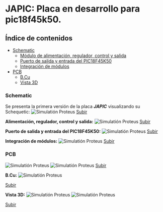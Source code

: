 <a name="top"></a>
# JAPIC: Placa en desarrollo para pic18f45k50. 
 
## Índice de contenidos
* [Schematic](#item1)
    * [Módulo de alimentación, regulador, control y salida](#item3)
    * [Puerto de salida y entrada del PIC18F45K50](#item4)
    * [Integración de módulos](#item5)
* [PCB](#item2)
    * [B.Cu](#item7)
    * [Vista 3D](#item9)
 

 
<a name="item1"></a>
### Schematic
 
Se presenta la primera versión de la placa ***JAPIC*** visualizando su Schequetic:
![Simulatión Proteus](/Img/1.png)
[Subir](#top) 

<a name="item3"></a>
 **Alimentación, regulador, control y salida:**
![Simulatión Proteus](/Img/2.png)
[Subir](#top)

<a name="item4"></a>
**Puerto de salida y entrada del PIC18F45K50:**
![Simulatión Proteus](/Img/3.png)
[Subir](#top)

<a name="item5"></a>
**Integración de módulos:**
![Simulatión Proteus](/Img/4.png)
 [Subir](#top)

 
<a name="item2"></a>
### PCB

![Simulatión Proteus](/Img/5.png)
![Simulatión Proteus](/Img/7.png)
<a name="item5"></a>
[Subir](#top)


<a name="item7"></a>
**B.Cu:**
![Simulatión Proteus](/Img/6.png)

[Subir](#top)


<a name="item9"></a>
**Vista 3D:**
![Simulatión Proteus](/Img/8.png)
![Simulatión Proteus](/Img/9.png) 

[Subir](#top)
 

 
